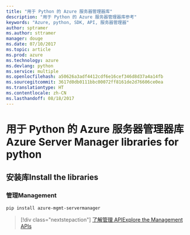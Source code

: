 ```yaml
---
title: "用于 Python 的 Azure 服务器管理器库"
description: "用于 Python 的 Azure 服务器管理器库参考"
keywords: "Azure, python, SDK, API, 服务器管理器"
author: sptramer
ms.author: sttramer
manager: douge
ms.date: 07/10/2017
ms.topic: article
ms.prod: azure
ms.technology: azure
ms.devlang: python
ms.service: multiple
ms.openlocfilehash: a50626a3adf4412cdf6e16cef346d8d37a4a14fb
ms.sourcegitcommit: 3617d0db0111bbc00072ff8161de2d76606ce0ea
ms.translationtype: HT
ms.contentlocale: zh-CN
ms.lasthandoff: 08/18/2017
---
```

# <a name="azure-server-manager-libraries-for-python"></a><span data-ttu-id="e6f69-104">用于 Python 的 Azure 服务器管理器库</span><span class="sxs-lookup"><span data-stu-id="e6f69-104">Azure Server Manager libraries for python</span></span>

## <a name="install-the-libraries"></a><span data-ttu-id="e6f69-105">安装库</span><span class="sxs-lookup"><span data-stu-id="e6f69-105">Install the libraries</span></span>


### <a name="management"></a><span data-ttu-id="e6f69-106">管理</span><span class="sxs-lookup"><span data-stu-id="e6f69-106">Management</span></span>

```bash
pip install azure-mgmt-servermanager
```
> [!div class="nextstepaction"]
> [<span data-ttu-id="e6f69-107">了解管理 API</span><span class="sxs-lookup"><span data-stu-id="e6f69-107">Explore the Management APIs</span></span>](/python/api/overview/azure/servermanager/managementlibrary)